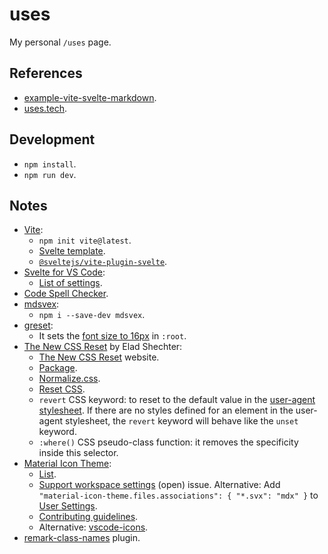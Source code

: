# uses

My personal `/uses` page.

## References

- [example-vite-svelte-markdown](https://github.com/VdustR/example-vite-svelte-markdown).
- [uses.tech](https://uses.tech/).

## Development

- `npm install`.
- `npm run dev`.

## Notes

- [Vite](https://vitejs.dev/):
  - `npm init vite@latest`.
  - [Svelte template](https://github.com/vitejs/vite/tree/main/packages/create-vite/template-svelte).
  - [`@sveltejs/vite-plugin-svelte`](https://github.com/sveltejs/vite-plugin-svelte).
- [Svelte for VS Code](https://marketplace.visualstudio.com/items?itemName=svelte.svelte-vscode):
  - [List of settings](https://github.com/sveltejs/language-tools/blob/master/packages/language-server/README.md#list-of-settings).
- [Code Spell Checker](https://marketplace.visualstudio.com/items?itemName=streetsidesoftware.code-spell-checker).
- [mdsvex](https://mdsvex.com/):
  - `npm i --save-dev mdsvex`.
- [greset](https://github.com/ghostdevv/greset):
  - It sets the [font size to 16px](https://github.com/ghostdevv/greset/blob/main/scss/core/_root.scss#L2) in `:root`.
- [The New CSS Reset](https://elad.medium.com/the-new-css-reset-53f41f13282e) by Elad Shechter:
  - [The New CSS Reset](https://elad2412.github.io/the-new-css-reset/) website.
  - [Package](https://www.npmjs.com/package/the-new-css-reset).
  - [Normalize.css](https://necolas.github.io/normalize.css/).
  - [Reset CSS](https://meyerweb.com/eric/tools/css/reset/).
  - `revert` CSS keyword: to reset to the default value in the [user-agent stylesheet](https://developer.mozilla.org/en-US/docs/Web/CSS/Cascade#user-agent_stylesheets). If there are no styles defined for an element in the user-agent stylesheet, the `revert` keyword will behave like the `unset` keyword.
  - `:where()` CSS pseudo-class function: it removes the specificity inside this selector.
- [Material Icon Theme](https://github.com/PKief/vscode-material-icon-theme):
  - [List](https://github.com/PKief/vscode-material-icon-theme/blob/main/src/icons/fileIcons.ts).
  - [Support workspace settings](https://github.com/PKief/vscode-material-icon-theme/issues/208) (open) issue. Alternative: Add `"material-icon-theme.files.associations": { "*.svx": "mdx" }` to [User Settings](https://code.visualstudio.com/docs/getstarted/settings).
  - [Contributing guidelines](https://github.com/PKief/vscode-material-icon-theme/blob/main/CONTRIBUTING.md).
  - Alternative: [vscode-icons](https://marketplace.visualstudio.com/items?itemName=vscode-icons-team.vscode-icons).
- [remark-class-names](https://github.com/pngwn/remark-class-names) plugin.

